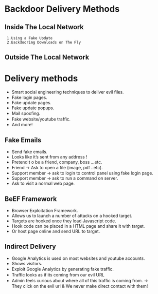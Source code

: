 # Backdoor Delivery Methods
 ## Inside The Local Network
     1.Using a Fake Update
     2.Backdooring Downloads on The Fly
 ## Outside The Local Network
     

# Delivery methods
 - Smart social engineering techniques to deliver evil ﬁles. 
 - Fake login pages. 
 - Fake update pages. 
 - Fake update popups. 
 - Mail spooﬁng. 
 - Fake website/youtube trafﬁc. 
 - And more!
 
## Fake Emails
  - Send fake emails. 
  - Looks like it’s sent from any address ! 
  - Pretend t o be a friend, company, boss ...etc. 
  - Friend →  Ask to open a ﬁle (image, pdf ..etc). 
  - Support member → ask to login to control panel using fake login page. 
  - Support member → ask to run a command on server. 
  - Ask to visit a normal web page. 

## BeEF Framework
  - Browser Exploitation Framework. 
  - Allows us to launch a number of attacks on a hooked target. 
  - Targets are hooked once they load Javascript code. 
  - Hook code can be placed in a HTML page and share it with target. 
  - Or host page online and send URL to target.
  
## Indirect Delivery
  - Google Analytics is used on most websites and youtube accounts. 
  - Shows visitors. 
  - Exploit Google Analytics by generating fake trafﬁc. 
  - Trafﬁc looks as if its coming from our evil URL 
  - Admin feels curious about where all of this trafﬁc is coming from. 
      → They click on the evil url & We never make direct contact with them!
